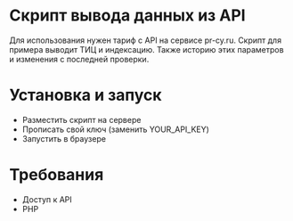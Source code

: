 # Скрипт вывода данных из API
Для использования нужен тариф с API на сервисе pr-cy.ru.
Скрипт для примера выводит ТИЦ и индексацию. Также историю этих параметров и изменения с последней проверки.

# Установка и запуск
- Разместить скрипт на сервере
- Прописать свой ключ (заменить YOUR_API_KEY)
- Запустить в браузере

# Требования
- Доступ к API
- PHP 
